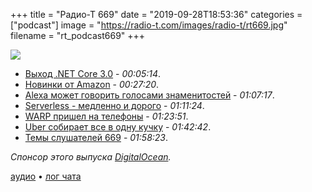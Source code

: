 +++
title = "Радио-Т 669"
date = "2019-09-28T18:53:36"
categories = ["podcast"]
image = "https://radio-t.com/images/radio-t/rt669.jpg"
filename = "rt_podcast669"
+++

![](https://radio-t.com/images/radio-t/rt669.jpg)

- [Выход .NET Core 3.0](https://devblogs.microsoft.com/dotnet/announcing-net-core-3-0/) - *00:05:14*.
- [Новинки от Amazon](https://techcrunch.com/2019/09/25/everything-amazon-announced-at-its-alexa-event-today/) - *00:27:20*.
- [Alexa может говорить голосами знаменитостей](https://venturebeat.com/2019/09/25/alexa-gains-multilingual-mode-celebrity-voices-and-frustration-detection/) - *01:07:17*.
- [Serverless - медленно и дорого](http://einaregilsson.com/serverless-15-percent-slower-and-eight-times-more-expensive/) - *01:11:24*.
- [WARP пришел на телефоны](https://blog.cloudflare.com/announcing-warp-plus/) - *01:23:51*.
- [Uber собирает все в одну кучку](https://www.theverge.com/2019/9/26/20884800/uber-app-announcement-ubereats-safety-transit-updates) - *01:42:42*.
- [Темы слушателей 669](https://radio-t.com/p/2019/09/24/prep-669/) - *01:58:23*.

*Спонсор этого выпуска [DigitalOcean](https://www.digitalocean.com).*


[аудио](https://cdn.radio-t.com/rt_podcast669.mp3) • [лог чата](https://chat.radio-t.com/logs/radio-t-669.html)
<audio src="https://cdn.radio-t.com/rt_podcast669.mp3" preload="none"></audio>
